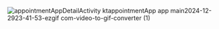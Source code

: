![appointmentAppDetailActivity ktappointmentApp app main2024-12-2923-41-53-ezgif com-video-to-gif-converter (1)](https://github.com/user-attachments/assets/6139229e-cf79-466a-aa8b-4a9b94e1f982)
